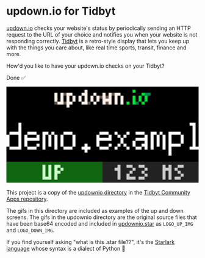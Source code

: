 # updown.io for Tidbyt

[updown.io](https://updown.io) checks your website's status by periodically sending an HTTP request to the URL of your choice and notifies you when your website is not responding correctly. [Tidbyt](https://tidbyt.com) is a retro-style display that lets you keep up with the things you care about, like real time sports, transit, finance and more.

How'd you like to have your updown.io checks on your Tidbyt?

Done ✅

![Animated gif of the updown.io Tidbyt app. An example URL scrolls across the screen. Two status blocks are beneath it, one with a green up status and the other showing 123 millisecond response time.](updownio.gif)

This project is a copy of the [updownio directory](https://github.com/tidbyt/community/tree/main/apps/updownio) in the [Tidbyt Community Apps repository](https://github.com/tidbyt/community).

The gifs in this directory are included as examples of the up and down screens. The gifs in the updownio directory are the original source files that have been base64 encoded and included in [updownio.star](updownio/updownio.star) as `LOGO_UP_IMG` and `LOGO_DOWN_IMG`.

If you find yourself asking "what is this .star file??", it's the [Starlark language](https://github.com/bazelbuild/starlark/blob/master/spec.md) whose syntax is a dialect of Python 🐍
